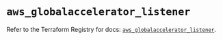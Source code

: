 # `aws_globalaccelerator_listener`

Refer to the Terraform Registry for docs: [`aws_globalaccelerator_listener`](https://registry.terraform.io/providers/hashicorp/aws/6.11.0/docs/resources/globalaccelerator_listener).
